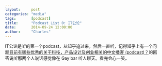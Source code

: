 ```yaml
---
layout:     post
categories: "media"
tags:       [podcast]
title:      "Podcast List 0: IT公论"
date:       2014-09-24 12:00:00
author:     "Charles"
---
```


IT公论是听的第一个podcast，从知乎追过来，然后一直听，记得知乎上有一个问题[目前有哪些优秀的关于科技，产品设计及创业相关的中文播客 (podcast)？](http://www.zhihu.com/question/24808414/answer/29055941)的回答说听那两个人说话感觉像在 Gay bar 听人聊天。看完会心一笑。

